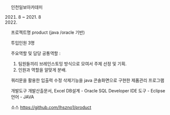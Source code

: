 인천일보아카데미

2021. 8 ~ 2021. 8
2022. 
프로젝트명 product
(java /oracle 기반)

투입인원 3명

주요역할 및 담당
공통역할 :
1. 팀원들끼리 브레인스토밍 방식으로 모여서 주제 선정 및 기획.
2. 인원과 역할을 알맞게 분배.


쿼리문을 활용한 입출력 수정 삭제기능을
java 콘솔화면으로 구현한 제품관리 프로그램


개발도구
개발산출문서, Excel
DB설계 - Oracle SQL Developer
IDE 도구 - Eclipse
언어 - JAVA

소스 https://github.com/lhszno1/product
